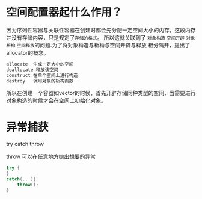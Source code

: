 # 空间配置器起什么作用？

因为序列性容器与关联性容器在创建时都会先分配一定空间大小的内存，这段内存并没有存储内容，只是规定了`存储的格式`。
所以这就关联到了 `对象构造` `空间开辟` `对象析构` `空间释放`的问题.为了将对象构造与析构与空间开辟与释放
相分隔开，提出了allocator的概念。

```c++
allocate  生成一定大小的空间
deallocate 释放该空间
construct 在单个空间上进行构造
destroy   调用对象的析构函数
```
所以在创建一个容器如vector的时候，首先开辟存储同种类型的空间，当需要进行对象构造的时候才会在空间上初始化对象。


# 异常捕获

try catch throw

throw 可以在任意地方抛出想要的异常

```c++
try {
}
catch(...){
    throw();
}
```










